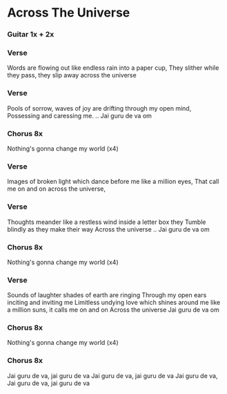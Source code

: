 # Across The Universe

### Guitar 1x + 2x

### Verse

Words are flowing out like endless rain into a paper cup,
They slither while they pass, they slip away across the universe

### Verse

Pools of sorrow, waves of joy are drifting through my open mind,
Possessing and caressing me.
..
Jai guru de va om

### Chorus   8x

Nothing's gonna change my world (x4)

### Verse

Images of broken light which dance before me like a million eyes,
That call me on and on across the universe,

### Verse

Thoughts meander like a restless wind inside a letter box they
Tumble blindly as they make their way
Across the universe
..
Jai guru de va om

### Chorus   8x

Nothing's gonna change my world (x4)

### Verse

Sounds of laughter shades of earth are ringing
Through my open ears inciting and inviting me
Limitless undying love which shines around me like a
million suns, it calls me on and on
Across the universe
Jai guru de va om

### Chorus   8x

Nothing's gonna change my world (x4)

### Chorus   8x

Jai guru de va, jai guru de va
Jai guru de va, jai guru de va
Jai guru de va, Jai guru de va,
jai guru de va
